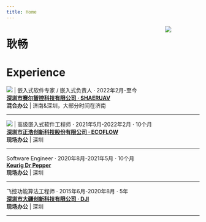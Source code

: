 ```yaml
---
title: Home
---
```



<img src="images/avatar.jpg" style="max-width:15%;min-width:40px;float:right;margin-right: 10%;"/>

# 耿畅 

# Experience
![](images/shareuav.ico)  | 嵌入式软件专家 / 嵌入式负责人 · 2022年2月-至今  
 [**深圳市赛尔智控科技有限公司 · SHAERUAV**](https://shareuav.cn/)      
**混合办公**  | 济南&深圳，大部分时间在济南

---

![](images/ecoflow.ico)   |  高级嵌入式软件工程师 · 2021年5月-2022年2月 · 10个月  
[**深圳市正浩创新科技股份有限公司 · ECOFLOW**](https://www.ecoflow.com/)  
**现场办公**  | 深圳

---

Software Engineer · 2020年8月-2021年5月 · 10个月  
[**Keurig Dr Pepper**](https://www.keurigdrpepper.com/)  
**现场办公**  | 深圳

---

飞控功能算法工程师 · 2015年6月-2020年8月 · 5年  
[**深圳市大疆创新科技有限公司 · DJI**](https://www.dji.com/)  
**现场办公**  | 深圳

---